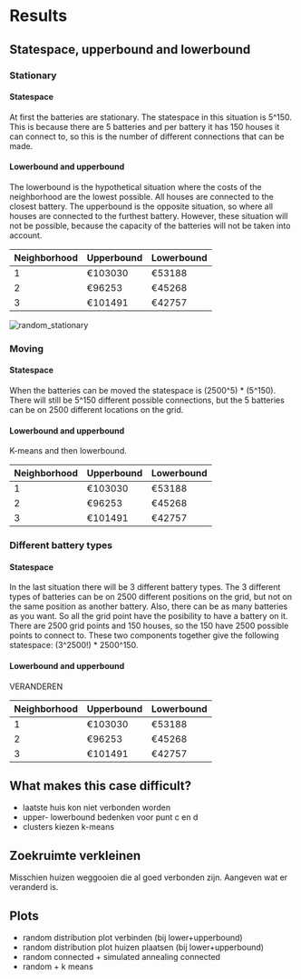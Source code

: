 # Results

## Statespace, upperbound and lowerbound
### Stationary
#### Statespace
At first the batteries are stationary. The statespace in this situation is
5^150. This is because there are 5 batteries and per battery it has 150 houses
it can connect to, so this is the number of different connections that can be made.

#### Lowerbound and upperbound
The lowerbound is the hypothetical situation where the costs of the neighborhood are the lowest possible.
All houses are connected to the closest battery. The upperbound is the opposite situation, so where all houses
are connected to the furthest battery. However, these situation will not be possible, because the capacity of 
the batteries will not be taken into account.

| Neighborhood | Upperbound | Lowerbound |
| ------------ | ---------- | ---------- |
| 1            | €103030    | €53188     |
| 2            | €96253     | €45268     |
| 3            | €101491    | €42757     |

![random_stationary](https://user-images.githubusercontent.com/44001399/49597905-bd7b4200-f97d-11e8-9c74-5e2a9ab4fab1.png)


### Moving  
#### Statespace
When the batteries can be moved the statespace is (2500^5) * (5^150). There will still be 5^150 different possible connections, but the 5 batteries can be on 2500 different locations on the grid.

#### Lowerbound and upperbound
K-means and then lowerbound.

| Neighborhood | Upperbound | Lowerbound |
| ------------ | ---------- | ---------- |
| 1            | €103030    | €53188     |
| 2            | €96253     | €45268     |
| 3            | €101491    | €42757     |

### Different battery types
#### Statespace
In the last situation there will be 3 different battery types. The 3 different types of batteries can be on 2500 different positions on the grid, but not on the same position as another battery. Also, there can be as many batteries as you want. So all the grid point have the posibility to have a battery on it. There are 2500 grid points and 150 houses, so the 150 have 2500 possible points to connect to. These two components together give the following statespace: (3^2500!) * 2500^150.

#### Lowerbound and upperbound
VERANDEREN

| Neighborhood | Upperbound | Lowerbound |
| ------------ | ---------- | ---------- |
| 1            | €103030    | €53188     |
| 2            | €96253     | €45268     |
| 3            | €101491    | €42757     |

## What makes this case difficult?
- laatste huis kon niet verbonden worden
- upper- lowerbound bedenken voor punt c en d
- clusters kiezen k-means

## Zoekruimte verkleinen
Misschien huizen weggooien die al goed verbonden zijn. Aangeven wat er veranderd is.

## Plots
- random distribution plot verbinden (bij lower+upperbound)
- random distribution plot huizen plaatsen (bij lower+upperbound)
- random connected + simulated annealing connected
- random + k means

